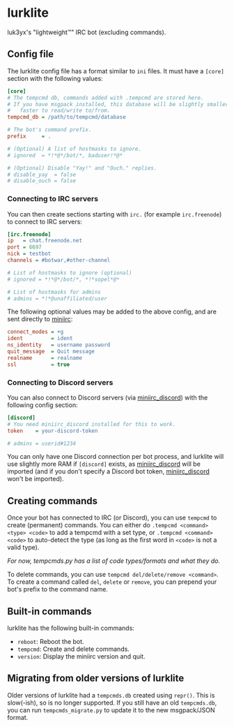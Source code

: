 # lurklite

luk3yx's "lightweight™" IRC bot (excluding commands).

## Config file

The lurklite config file has a format similar to `ini` files. It must have a
`[core]` section with the following values:

```ini
[core]
# The tempcmd db, commands added with .tempcmd are stored here.
# If you have msgpack installed, this database will be slightly smaller and
#   faster to read/write to/from.
tempcmd_db = /path/to/tempcmd/database

# The bot's command prefix.
prefix     = .

# (Optional) A list of hostmasks to ignore.
# ignored  = *!*@*/bot/*, baduser!*@*

# (Optional) Disable "Yay!" and "Ouch." replies.
# disable_yay  = false
# disable_ouch = false
```

### Connecting to IRC servers

You can then create sections starting with `irc.` (for example `irc.freenode`)
to connect to IRC servers:

```ini
[irc.freenode]
ip   = chat.freenode.net
port = 6697
nick = testbot
channels = #botwar,#other-channel

# List of hostmasks to ignore (optional)
# ignored = *!*@*/bot/*, *!*sopel*@*

# List of hostmasks for admins
# admins = *!*@unaffiliated/user
```

The following optional values may be added to the above config, and are sent
directly to [miniirc]:

```ini
connect_modes = +g
ident         = ident
ns_identity   = username password
quit_message  = Quit message
realname      = realname
ssl           = true
```

### Connecting to Discord servers

You can also connect to Discord servers (via [miniirc_discord]) with the
following config section:

```ini
[discord]
# You need miniirc_discord installed for this to work.
token    = your-discord-token

# admins = userid#1234
```

You can only have one Discord connection per bot process, and lurklite will use
slightly more RAM if `[discord]` exists, as [miniirc_discord] will be imported
(and if you don't specify a Discord bot token, [miniirc_discord] won't be
imported).

## Creating commands

Once your bot has connected to IRC (or Discord), you can use `tempcmd` to
create (permanent) commands. You can either do
`.tempcmd <command> <type> <code>` to add a tempcmd with a set type, or
`.tempcmd <command> <code>` to auto-detect the type (as long as the first word
in `<code>` is not a valid type).

*For now, tempcmds.py has a list of code types/formats and what they do.*

To delete commands, you can use `tempcmd del/delete/remove <command>`. To create
a command called `del`, `delete` or `remove`, you can prepend your bot's prefix
to the command name.

## Built-in commands

lurklite has the following built-in commands:

 - `reboot`: Reboot the bot.
 - `tempcmd`: Create and delete commands.
 - `version`: Display the miniirc version and quit.

## Migrating from older versions of lurklite

Older versions of lurklite had a `tempcmds.db` created using `repr()`. This is
slow(-ish), so is no longer supported. If you still have an old `tempcmds.db`,
you can run `tempcmds_migrate.py` to update it to the new msgpack/JSON format.

[miniirc]: https://github.com/luk3yx/miniirc
[miniirc_discord]: https://github.com/luk3yx/miniirc_discord
